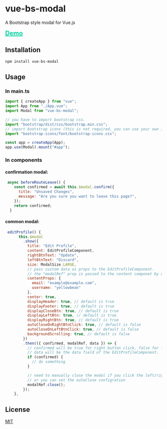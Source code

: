 # vue-bs-modal

A Bootstrap style modal for Vue.js

<a style="color:#00d1a1;font-weight:700;font-size:20px" href="http://vue-bs-modal.yellowbean.top"
        target="_blank">
Demo
</a>

## Installation

```bash
npm install vue-bs-modal
```

## Usage

### In main.ts

```javascript
import { createApp } from "vue";
import App from "./App.vue";
import Modal from "vue-bs-modal";

// you have to import bootstrap css.
import "bootstrap/dist/css/bootstrap.min.css";
// import bootstrap icons (this is not required, you can use your own icon class)
import "bootstrap-icons/font/bootstrap-icons.css";

const app = createApp(App);
app.use(Modal).mount("#app");
```

### In components

#### confirmation modal:

```javascript
 async beforeRouteLeave() {
    const confirmed = await this.$modal.confirm({
      title: "Unsaved Changes",
      message: "Are you sure you want to leave this page?",
    });
    return confirmed;
  }

```

#### common modal:

```javascript
 editProfile() {
      this.$modal
        .show({
          title: "Edit Profile",
          content: EditProfileComponent,
          rightBtnText: "Update",
          leftBtnText: "Discard",
          size: ModalSize.LARGE,
          // pass custom data as props to the EditProfileComponent.
          // the "modalRef" prop is passed to the content componet by default in case you want to close the modal inside your component.
          contentProps: {
            email: "example@example.com",
            username: "yellowbean"
          },
          center: true,
          displayHeader: true, // default is true
          displayFooter: true, // default is true
          displayCloseBtn: true, // default is true
          displayLeftBtn: true, // default is true
          displayRightBtn: true, // default is true
          autoCloseOnRightBtnClick: true, // default is false
          autoCloseOnLeftBtnClick: true, // default is false
          backgroundScrolling: true, // default is false
        })
        .then(({ confirmed, modalRef, data }) => {
          // confirmed will be true for right button click, false for left button or close button or backdrop click.
          // data will be the data field of the EditProfileComponent.
          if (confirmed) {
            // do something
          }

          // need to manually close the modal if you click the left/right button.
          // or you can set the autoClose configration
          modalRef.close();
        });
    },

```

## License

[MIT](https://github.com/little-yellow-bean/vue-bs-modal/blob/main/LICENSE)
